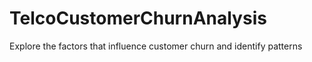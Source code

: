 # TelcoCustomerChurnAnalysis
Explore the factors that influence customer churn and identify patterns
